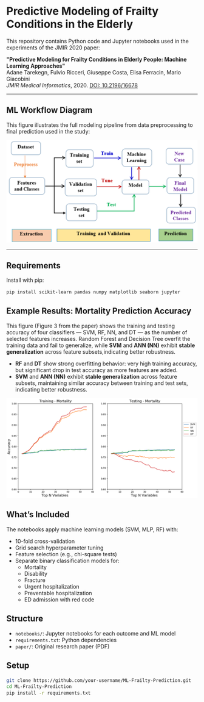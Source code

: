 # Predictive Modeling of Frailty Conditions in the Elderly

This repository contains Python code and Jupyter notebooks used in the experiments of  the JMIR 2020 paper:

**"Predictive Modeling for Frailty Conditions in Elderly People: Machine Learning Approaches"**  
Adane Tarekegn, Fulvio Ricceri, Giuseppe Costa, Elisa Ferracin, Mario Giacobini  
*JMIR Medical Informatics*, 2020. [DOI: 10.2196/16678](https://doi.org/10.2196/16678)

---
## ML Workflow Diagram

This figure illustrates the full modeling pipeline from data preprocessing to final prediction used in the study:

![Frailty ML Workflow](figures/frailty-ml-workflow.png)

---
## Requirements

Install with pip:

```bash
pip install scikit-learn pandas numpy matplotlib seaborn jupyter
```
## Example Results: Mortality Prediction Accuracy

This figure (Figure 3 from the paper) shows the training and testing accuracy of four classifiers — SVM, RF, NN, and DT — as the number of selected features increases. Random Forest and Decision Tree overfit the training data and fail to generalize, while  **SVM** and **ANN (NN)** exhibit **stable generalization** across feature subsets,indicating better robustness.

- **RF** and **DT** show strong overfitting behavior: very high training accuracy, but significant drop in test accuracy as more features are added.
- **SVM** and **ANN (NN)** exhibit **stable generalization** across feature subsets, maintaining similar accuracy between training and test sets, indicating better robustness.


![Mortality Accuracy](figures/mortality-accuracy-train-vs-test.png)


## What’s Included

The notebooks apply machine learning models (SVM, MLP, RF) with:
- 10-fold cross-validation
- Grid search hyperparameter tuning
- Feature selection (e.g., chi-square tests)
- Separate binary classification models for:
  - Mortality
  - Disability
  - Fracture
  - Urgent hospitalization
  - Preventable hospitalization
  - ED admission with red code

## Structure

- `notebooks/`: Jupyter notebooks for each outcome and ML model
- `requirements.txt`: Python dependencies
- `paper/`: Original research paper (PDF)

## Setup

```bash
git clone https://github.com/your-username/ML-Frailty-Prediction.git
cd ML-Frailty-Prediction
pip install -r requirements.txt
